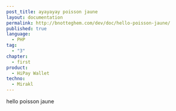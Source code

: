 ```yaml
---
post_title: ayayayay poisson jaune
layout: documentation
permalink: http://bnotteghem.com/dev/doc/hello-poisson-jaune/
published: true
language:
  - PHP
tag:
  - "3"
chapter:
  - first
product:
  - HiPay Wallet
techno:
  - Mirakl
---
```



hello poisson jaune
